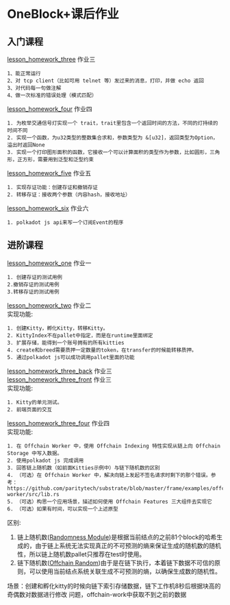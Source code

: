 # OneBlock+课后作业

## 入门课程
[lesson_homework_three](./Introduction/lesson_homework_three) 作业三

    1、能正常运行
    2、对 tcp client（比如可用 telnet 等）发过来的消息，打印，并做 echo 返回 
    3、对代码每一句做注解
    4、做一次标准的错误处理（模式匹配）

[lesson_homework_four](./Introduction/lesson_homework_four) 作业四
    
    1. 为枚举交通信号灯实现一个 trait，trait里包含一个返回时间的方法，不同的灯持续的时间不同
    2. 实现一个函数，为u32类型的整数集合求和，参数类型为 &[u32]，返回类型为Option，溢出时返回None
    3. 实现一个打印图形面积的函数，它接收一个可以计算面积的类型作为参数，比如圆形，三角形，正方形，需要用到泛型和泛型约束

[lesson_homework_five](./Introduction/lesson_homework_five) 作业五

    1. 实现存证功能：创建存证和撤销存证
    2. 转移存证：接收两个参数（内容hash，接收地址）

[lesson_homework_six](./Introduction/lesson_homework_six) 作业六

    1. polkadot js api来写一个订阅Event的程序

## 进阶课程
[lesson_homework_one](./Advanced/lesson_homework_one) 作业一

    1. 创建存证的测试用例
    2.撤销存证的测试用例
    3.转移存证的测试用例

[lesson_homework_two](./Advanced/lesson_homework_one) 作业二   
实现功能:

    1. 创建Kitty，孵化Kitty，转移Kitty。
    2. KittyIndex不在pallet中指定，而是在runtime里面绑定
    3. 扩展存储，能得到一个账号拥有的所有kitties
    4. create和breed需要质押一定数量的token，在transfer的时候能转移质押。
    5. 通过polkadot js可以成功调用pallet里面的功能

[lesson_homework_three_back](./Advanced/lesson_homework_one/pallets/kitties) 作业三   
[lesson_homework_three_front](./Advanced/lesson_homework_three) 作业三   
实现功能:

    1. Kitty的单元测试。
    2. 前端页面的交互

[lesson_homework_three_four](./Advanced/lesson_homework_one/pallets/kitties) 作业四   
实现功能:

    1. 在 Offchain Worker 中，使用 Offchain Indexing 特性实现从链上向 Offchain Storage 中写入数据。
    2. 使用polkadot js 完成调用
    3. 回答链上随机数（如前面Kitties示例中）与链下随机数的区别
    4. （可选）在 Offchain Worker 中，解决向链上发起不签名请求时剩下的那个错误。参考：https://github.com/paritytech/substrate/blob/master/frame/examples/offchain-worker/src/lib.rs
    5. （可选）构思一个应用场景，描述如何使用 Offchain Features 三大组件去实现它
    6. （可选）如果有时间，可以实现一个上述原型
区别:
1. 链上随机数([Randomness Module](https://docs.rs/pallet-randomness-collective-flip/3.0.0/pallet_randomness_collective_flip/))是根据当前结点的之前81个block的哈希生成的，由于链上系统无法实现真正的不可预测的熵来保证生成的随机数的随机性，所以链上随机数pallet只推荐在test时使用。
2. 链下随机数([Offchain Random](https://docs.rs/sp-io/6.0.0/sp_io/offchain/fn.random_seed.html))由于是在链下执行，本着链下数据不可信的原则，可以使用当前结点系统关联生成不可预测的熵，以确保生成数的随机性。

场景：创建和孵化kitty的时候向链下索引存储数据，链下工作机8秒后根据块高的奇偶数对数据进行修改
问题，offchain-work中获取不到之前的数据